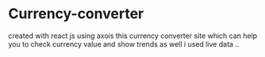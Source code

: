 # Currency-converter
created with react js using axois this currency converter site which can help you to check  currency value and show trends as well i used  live data ..
